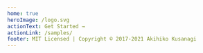 ```yaml
---
home: true
heroImage: /logo.svg
actionText: Get Started →
actionLink: /samples/
footer: MIT Licensed | Copyright © 2017-2021 Akihiko Kusanagi
---
```

